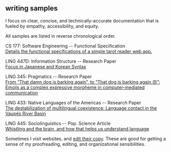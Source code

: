 ## writing samples

I focus on clear, concise, and technically-accurate documentation that is fueled by empathy, accessibility, and equity.

All samples are listed in reverse chronological order.

CS 177: Software Engineering  --  Functional Specification  
[Details the functional specifications of a simple tarot reader web app.](../assets/cs177-funspec.pdf)    

LING 447D: Information Structure -- Research Paper  
[Focus in Japanese and Korean Syntax](../assets/ling447-finalpaper.pdf)  

LING 345: Pragmatics -- Research Paper  
[From “That damn dog is barking again”, to “That dog is barking again 😠”: Emojis as a complex expressive morpheme in computer-mediated communication](../assets/ling345-finalpaper.pdf)  

LING 433: Native Languages of the Americas -- Research Paper  
[The destabilization of multilingual coexistence: Language contact in the Vaupés River Basin](../assets/ling433-finalpaper.pdf)  

LING 445: Sociolinguistics -- Pop. Science Article  
[Whistling and the brain, and how that helps us understand language](../assets/ling445-article.pdf)  

Sometimes I visit websites, and [edit their copy](copyedits/README.md). These are good for getting a sense of my proofreading, editing, and organizational sensibilities.
